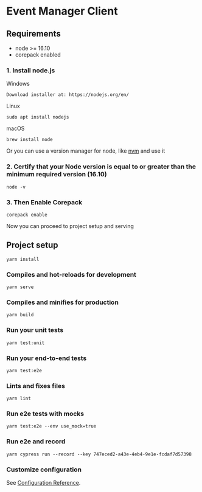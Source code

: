 # Event Manager Client

## Requirements

- node >= 16.10
- corepack enabled

### 1. Install node.js

Windows

```
Download installer at: https://nodejs.org/en/
```

Linux

```
sudo apt install nodejs
```

macOS

```
brew install node
```

Or you can use a version manager for node, like [nvm](https://github.com/nvm-sh/nvm) and use it

### 2. Certify that your Node version is equal to or greater than the minimum required version (16.10)

```
node -v
```

### 3. Then Enable Corepack

```
corepack enable
```

Now you can proceed to project setup and serving

## Project setup

```
yarn install
```

### Compiles and hot-reloads for development

```
yarn serve
```

### Compiles and minifies for production

```
yarn build
```

### Run your unit tests

```
yarn test:unit
```

### Run your end-to-end tests

```
yarn test:e2e
```

### Lints and fixes files

```
yarn lint
```

### Run e2e tests with mocks

```
yarn test:e2e --env use_mock=true
```

### Run e2e and record

```
yarn cypress run --record --key 747eced2-a43e-4eb4-9e1e-fcdaf7d57398
```

### Customize configuration

See [Configuration Reference](https://cli.vuejs.org/config/).
